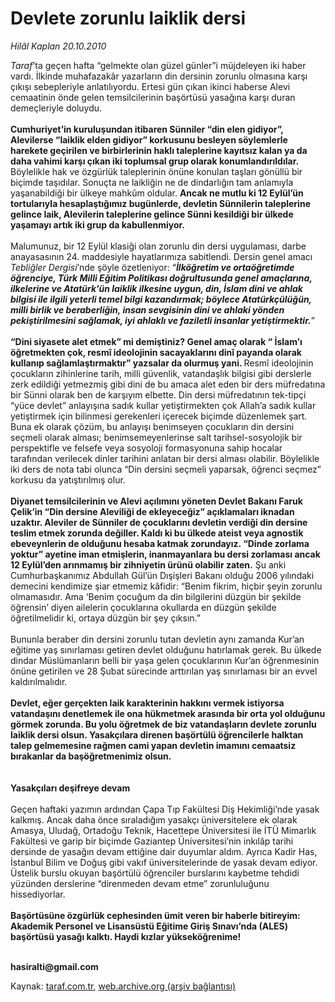 # Devlete zorunlu laiklik dersi

*Hilâl Kaplan 20.10.2010*

<div class="yazi"><p><i>Taraf</i>’ta geçen hafta “gelmekte olan güzel günler”i müjdeleyen iki haber vardı. İlkinde muhafazakâr yazarların din dersinin zorunlu olmasına karşı çıkışı sebepleriyle anlatılıyordu. Ertesi gün çıkan ikinci haberse Alevi cemaatinin önde gelen temsilcilerinin başörtüsü yasağına karşı duran demeçleriyle doluydu.<br/><br/><b>Cumhuriyet’in kuruluşundan itibaren Sünniler “din elen gidiyor”, Alevilerse “laiklik elden gidiyor” korkusunu besleyen söylemlerle harekete geçirilen ve birbirlerinin haklı taleplerine kayıtsız kalan ya da daha vahimi karşı çıkan iki toplumsal grup olarak konumlandırıldılar.</b> Böylelikle hak ve özgürlük taleplerinin önüne konulan taşları gönüllü bir biçimde taşıdılar. Sonuçta ne laikliğin ne de dindarlığın tam anlamıyla yaşanabildiği bir ülkeye mahkûm oldular. <b>Ancak ne mutlu ki 12 Eylül’ün tortularıyla hesaplaştığımız bugünlerde, devletin Sünnilerin taleplerine gelince laik, Alevilerin taleplerine gelince Sünni kesildiği bir ülkede yaşamayı artık iki grup da kabullenmiyor. <br/><br/></b>Malumunuz, bir 12 Eylül klasiği olan zorunlu din dersi uygulaması, darbe anayasasının 24. maddesiyle hayatlarımıza sabitlendi. Dersin genel amacı <i>Tebliğler Dergisi</i>’nde şöyle özetleniyor: “<b><i>İlköğretim ve ortaöğretimde öğrenciye, Türk Milli Eğitim Politikası doğrultusunda genel amaçlarına, ilkelerine ve Atatürk’ün laiklik ilkesine uygun, din, İslam dini ve ahlak bilgisi ile ilgili yeterli temel bilgi kazandırmak; böylece Atatürkçülüğün, milli birlik ve beraberliğin, insan sevgisinin dini ve ahlaki yönden pekiştirilmesini sağlamak, iyi ahlaklı ve faziletli insanlar yetiştirmektir</i></b><b><i>.</i></b>”<br/><br/><b>“Dini siyasete alet etmek” mi demiştiniz? Genel amaç olarak “ İslam’ı öğretmekten çok, resmî ideolojinin sacayaklarını dinî payanda olarak kullanıp sağlamlaştırmaktır” yazsalar da olurmuş yani. </b>Resmî ideolojinin çocukların zihinlerine tarih, milli güvenlik, vatandaşlık bilgisi gibi derslerle zerk edildiği yetmezmiş gibi dini de bu amaca alet eden bir ders müfredatına bir Sünni olarak ben de karşıyım elbette. Din dersi müfredatının tek-tipçi “yüce devlet” anlayışına sadık kullar yetiştirmekten çok Allah’a sadık kullar yetiştirmek için bilinmesi gerekenleri içerecek biçimde düzenlemek şart. Buna ek olarak çözüm, bu anlayışı benimseyen çocukların din dersini seçmeli olarak alması; benimsemeyenlerinse salt tarihsel-sosyolojik bir perspektifle ve felsefe veya sosyoloji formasyonuna sahip hocalar tarafından verilecek dinler tarihini anlatan bir dersi alması olabilir. Böylelikle iki ders de nota tabi olunca “Din dersini seçmeli yaparsak, öğrenci seçmez” korkusu da yatıştırılmış olur.<br/><br/><b>Diyanet temsilcilerinin ve Alevi açılımını yöneten Devlet Bakanı Faruk Çelik’in “Din dersine Aleviliği de ekleyeceğiz” açıklamaları iknadan uzaktır. Aleviler de Sünniler de çocuklarını devletin verdiği din dersine teslim etmek zorunda değiller. Kaldı ki bu ülkede ateist veya agnostik ebeveynlerin de olduğunu hesaba katmak zorundayız. “Dinde zorlama yoktur” ayetine iman etmişlerin, inanmayanlara bu dersi zorlaması ancak 12 Eylül’den arınmamış bir zihniyetin ürünü olabilir zaten</b><b>.</b> Şu anki Cumhurbaşkanımız Abdullah Gül’ün Dışişleri Bakanı olduğu 2006 yılındaki demecini kendimize şiar etmemiz kâfidir: “Benim fikrim, hiçbir şeyin zorunlu olmamasıdır. Ama ‘Benim çocuğum da din bilgilerini düzgün bir şekilde öğrensin’ diyen ailelerin çocuklarına okullarda en düzgün şekilde öğretilmelidir ki, ortaya düzgün bir şey çıksın.”<br/><br/>Bununla beraber din dersini zorunlu tutan devletin aynı zamanda Kur’an eğitime yaş sınırlaması getiren devlet olduğunu hatırlamak gerek. Bu ülkede dindar Müslümanların belli bir yaşa gelen çocuklarının Kur’an öğrenmesinin önüne getirilen ve 28 Şubat sürecinde arttırılan yaş sınırlaması bir an evvel kaldırılmalıdır. <br/><br/><b>Devlet, eğer gerçekten laik karakterinin hakkını vermek istiyorsa vatandaşını denetlemek ile ona hükmetmek arasında bir orta yol olduğunu görmek zorunda. Bu yolu öğretmek de biz vatandaşların devlete zorunlu laiklik dersi olsun. Yasakçılara direnen başörtülü öğrencilerle halktan talep gelmemesine rağmen cami yapan devletin imamını cemaatsiz bırakanlar da başöğretmenimiz olsun.<br/><br/><br/></b><b>Yasakçıları deşifreye devam<br/><br/></b>Geçen haftaki yazımın ardından Çapa Tıp Fakültesi Diş Hekimliği’nde yasak kalkmış. Ancak daha önce sıraladığım yasakçı üniversitelere ek olarak Amasya, Uludağ, Ortadoğu Teknik, Hacettepe Üniversitesi ile İTÜ Mimarlık Fakültesi ve garip bir biçimde Gaziantep Üniversitesi’nin inkılâp tarihi dersinde de yasağın devam ettiğine dair duyumlar aldım. Ayrıca Kadir Has, İstanbul Bilim ve Doğuş gibi vakıf üniversitelerinde de yasak devam ediyor. Üstelik burslu okuyan başörtülü öğrenciler burslarını kaybetme tehdidi yüzünden derslerine “direnmeden devam etme” zorunluluğunu hissediyorlar. <br/><br/><b>Başörtüsüne özgürlük cephesinden ümit veren bir haberle bitireyim: Akademik Personel ve Lisansüstü Eğitime Giriş Sınavı’nda (ALES) başörtüsü yasağı kalktı. Haydi kızlar yükseköğrenime!</b></p>
<p><b><br/>hasiralti@gmail.com</b></p></div>

Kaynak: [taraf.com.tr](http://www.taraf.com.tr:80/hilal-kaplan/makale-devlete-zorunlu-laiklik-dersi.htm), [web.archive.org (arşiv bağlantısı)](http://web.archive.org/web/20101022134747/http://www.taraf.com.tr:80/hilal-kaplan/makale-devlete-zorunlu-laiklik-dersi.htm)
